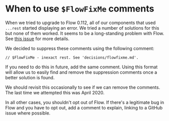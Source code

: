 # When to use `$FlowFixMe` comments

When we tried to upgrade to Flow 0.112, all of our components that used `...rest` started displaying an error. We tried a number of solutions for this but none of them worked. It seems to be a long-standing problem with Flow. See [this issue](https://github.com/facebook/flow/issues/8192) for more details.

We decided to suppress these comments using the following comment:

```
// $FlowFixMe - inexact rest. See 'decisions/flowfixme.md'.
```

If you need to do this in future, add the same comment. Using this format will allow us to easily find and remove the suppression comments once a better solution is found.

We should revisit this occasionally to see if we can remove the comments. The last time we attempted this was April 2020.

In all other cases, you shouldn't opt out of Flow. If there's a legitimate bug in Flow and you have to opt out, add a comment to explain, linking to a GitHub issue where possible.
